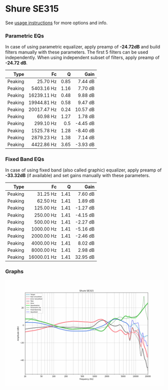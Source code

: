 # Shure SE315
See [usage instructions](https://github.com/jaakkopasanen/AutoEq#usage) for more options and info.

### Parametric EQs
In case of using parametric equalizer, apply preamp of **-24.72dB** and build filters manually
with these parameters. The first 5 filters can be used independently.
When using independent subset of filters, apply preamp of **-24.72 dB**.

| Type    | Fc          |    Q | Gain     |
|--------:|------------:|-----:|---------:|
| Peaking | 25.70 Hz    | 0.85 | 7.44 dB  |
| Peaking | 5403.16 Hz  | 1.16 | 7.70 dB  |
| Peaking | 16239.11 Hz | 0.48 | 9.88 dB  |
| Peaking | 19944.81 Hz | 0.58 | 9.47 dB  |
| Peaking | 20017.47 Hz | 0.24 | 10.57 dB |
| Peaking | 60.98 Hz    | 1.27 | 1.78 dB  |
| Peaking | 299.10 Hz   | 0.5  | -4.45 dB |
| Peaking | 1525.78 Hz  | 1.28 | -8.40 dB |
| Peaking | 2879.23 Hz  | 1.38 | 7.14 dB  |
| Peaking | 4422.86 Hz  | 3.65 | -3.93 dB |

### Fixed Band EQs
In case of using fixed band (also called graphic) equalizer, apply preamp of **-33.32dB**
(if available) and set gains manually with these parameters.

| Type    | Fc          |    Q | Gain     |
|--------:|------------:|-----:|---------:|
| Peaking | 31.25 Hz    | 1.41 | 7.60 dB  |
| Peaking | 62.50 Hz    | 1.41 | 1.89 dB  |
| Peaking | 125.00 Hz   | 1.41 | -1.27 dB |
| Peaking | 250.00 Hz   | 1.41 | -4.15 dB |
| Peaking | 500.00 Hz   | 1.41 | -2.27 dB |
| Peaking | 1000.00 Hz  | 1.41 | -5.16 dB |
| Peaking | 2000.00 Hz  | 1.41 | -2.46 dB |
| Peaking | 4000.00 Hz  | 1.41 | 8.02 dB  |
| Peaking | 8000.00 Hz  | 1.41 | 2.98 dB  |
| Peaking | 16000.01 Hz | 1.41 | 32.95 dB |

### Graphs
![](./Shure%20SE315.png)